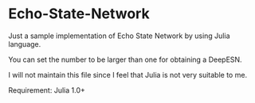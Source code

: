 # Echo-State-Network
Just a sample implementation of Echo State Network by using Julia language.

You can set the number to be larger than one for obtaining a DeepESN.

I will not maintain this file since I feel that Julia is not very suitable to me.

Requirement: Julia 1.0+
